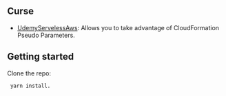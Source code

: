 ## Curse

- [UdemyServelessAws](https://www.udemy.com/course/serverless-framework/learn/lecture/19556146?start=0#overview): Allows you to take advantage of CloudFormation Pseudo Parameters.

## Getting started

Clone the repo:

```
 yarn install.
```
